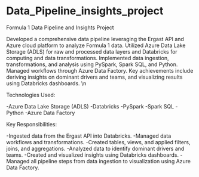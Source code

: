 # Data_Pipeline_insights_project
Formula 1 Data Pipeline and Insights Project

Developed a comprehensive data pipeline leveraging the Ergast API and Azure cloud platform to analyze Formula 1 data. Utilized Azure Data Lake Storage (ADLS) for raw and processed data layers and Databricks for computing and data transformations. Implemented data ingestion, transformations, and analysis using PySpark, Spark SQL, and Python. Managed workflows through Azure Data Factory. Key achievements include deriving insights on dominant drivers and teams, and visualizing results using Databricks dashboards. \n

Technologies Used:

-Azure Data Lake Storage (ADLS)
-Databricks
-PySpark
-Spark SQL
-Python
-Azure Data Factory

Key Responsibilities:

-Ingested data from the Ergast API into Databricks.
-Managed data workflows and transformations.
-Created tables, views, and applied filters, joins, and aggregations.
-Analyzed data to identify dominant drivers and teams.
-Created and visualized insights using Databricks dashboards.
-Managed all pipeline steps from data ingestion to visualization using Azure Data Factory.
